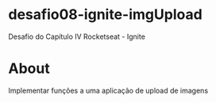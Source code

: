# desafio08-ignite-imgUpload
Desafio do Capítulo IV Rocketseat - Ignite

# About 
Implementar funções a uma aplicação de upload de imagens 

